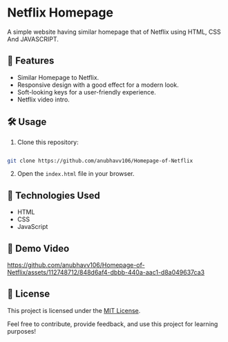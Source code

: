# Netflix Homepage

A simple website having similar homepage
that of Netflix using  HTML,
CSS And JAVASCRIPT.

## 🚀 Features

- Similar Homepage to Netflix.
- Responsive design with a good effect for a modern look.
- Soft-looking keys for a user-friendly experience.
- Netflix video intro.

## 🛠️ Usage

1. Clone this repository: 
```bash 

git clone https://github.com/anubhavv106/Homepage-of-Netflix
   ```
2. Open the `index.html` file in your browser.

## 🧰 Technologies Used

- HTML
- CSS
- JavaScript

## 🎥 Demo Video

https://github.com/anubhavv106/Homepage-of-Netflix/assets/112748712/848d6af4-dbbb-440a-aac1-d8a049637ca3


## 📝 License

This project is licensed under the [MIT License](LICENSE).

Feel free to contribute, provide feedback, and use this project for learning purposes!




